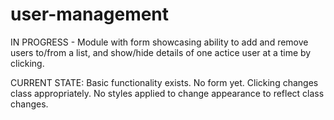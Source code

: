 # user-management

IN PROGRESS - Module with form showcasing ability to add and remove users to/from a list, and show/hide details of one actice user at a time by clicking.

CURRENT STATE: Basic functionality exists. No form yet. Clicking changes class appropriately. No styles applied to change appearance to reflect class changes.
